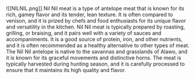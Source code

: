 ![[NILNIL.png]]
Nil Nil meat is a type of antelope meat that is known for its rich, gamey flavor and its tender, lean texture. It is often compared to venison, and it is prized by chefs and food enthusiasts for its unique flavor and versatility in the kitchen. Nil Nil meat is typically prepared by roasting, grilling, or braising, and it pairs well with a variety of sauces and accompaniments. It is a good source of protein, iron, and other nutrients, and it is often recommended as a healthy alternative to other types of meat. The Nil Nil antelope is native to the savannas and grasslands of Alawo, and it is known for its graceful movements and distinctive horns. The meat is typically harvested during hunting season, and it is carefully processed to ensure that it maintains its high quality and flavor.
